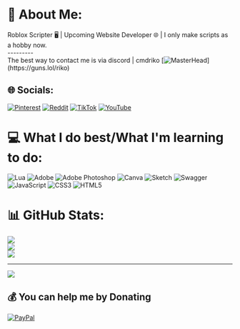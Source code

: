 # 💫 About Me:
Roblox Scripter 🖥️ | Upcoming Website Developer 🌐 | I only make scripts as a hobby now.<br>---------<br>The best way to contact me is via discord | cmdriko
[![MasterHead]([https://encrypted-tbn0.gstatic.com/images?q=tbn:ANd9GcQCFCHGKuwUJw1i0pVzpFQYEYLWpoJXYO4Uvt-7NZfpQA&s](https://auto.creavite.co/api/out/rxjzJ31mB1Sqsbxho0_static.png))](https://guns.lol/riko)


## 🌐 Socials:
[![Pinterest](https://img.shields.io/badge/Pinterest-%23E60023.svg?logo=Pinterest&logoColor=white)](https://pinterest.com/RikoFr_) [![Reddit](https://img.shields.io/badge/Reddit-%23FF4500.svg?logo=Reddit&logoColor=white)](https://reddit.com/user/No_Conversation_8145) [![TikTok](https://img.shields.io/badge/TikTok-%23000000.svg?logo=TikTok&logoColor=white)](https://tiktok.com/@rikoinabyss) [![YouTube](https://img.shields.io/badge/YouTube-%23FF0000.svg?logo=YouTube&logoColor=white)](https://youtube.com/@UCLNAaLYj_ttHldsO53MRuDw) 

# 💻 What I do best/What I'm learning to do:
![Lua](https://img.shields.io/badge/lua-%232C2D72.svg?style=for-the-badge&logo=lua&logoColor=white) ![Adobe](https://img.shields.io/badge/adobe-%23FF0000.svg?style=for-the-badge&logo=adobe&logoColor=white) ![Adobe Photoshop](https://img.shields.io/badge/adobe%20photoshop-%2331A8FF.svg?style=for-the-badge&logo=adobe%20photoshop&logoColor=white) ![Canva](https://img.shields.io/badge/Canva-%2300C4CC.svg?style=for-the-badge&logo=Canva&logoColor=white) ![Sketch](https://img.shields.io/badge/Sketch-FFB387?style=for-the-badge&logo=sketch&logoColor=black) ![Swagger](https://img.shields.io/badge/-Swagger-%23Clojure?style=for-the-badge&logo=swagger&logoColor=white) ![JavaScript](https://img.shields.io/badge/javascript-%23323330.svg?style=for-the-badge&logo=javascript&logoColor=%23F7DF1E) ![CSS3](https://img.shields.io/badge/css3-%231572B6.svg?style=for-the-badge&logo=css3&logoColor=white) ![HTML5](https://img.shields.io/badge/html5-%23E34F26.svg?style=for-the-badge&logo=html5&logoColor=white)
# 📊 GitHub Stats:
![](https://github-readme-stats.vercel.app/api?username=cmdriko&theme=midnight-purple&hide_border=false&include_all_commits=false&count_private=false)<br/>
![](https://github-readme-streak-stats.herokuapp.com/?user=cmdriko&theme=midnight-purple&hide_border=false)<br/>
![](https://github-readme-stats.vercel.app/api/top-langs/?username=cmdriko&theme=midnight-purple&hide_border=false&include_all_commits=false&count_private=false&layout=compact)

---
[![](https://visitcount.itsvg.in/api?id=cmdriko&icon=0&color=0)](https://visitcount.itsvg.in)

  ## 💰 You can help me by Donating
  [![PayPal](https://img.shields.io/badge/PayPal-00457C?style=for-the-badge&logo=paypal&logoColor=white)](https://paypal.me/rikoscripts) 
